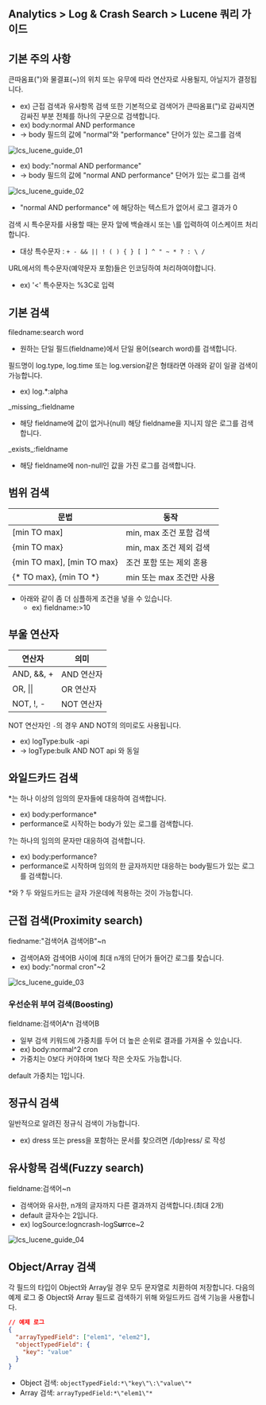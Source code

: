 ## Analytics > Log & Crash Search > Lucene 쿼리 가이드

## 기본 주의 사항

큰따옴표(")와 물결표(~)의 위치 또는 유무에 따라 연산자로 사용될지, 아닐지가 결정됩니다.
* ex) 근접 검색과 유사항목 검색
  또한 기본적으로 검색어가 큰따옴표(")로 감싸지면 감싸진 부분 전체를 하나의 구문으로 검색합니다.
* ex) body:normal AND performance
* -> body 필드의 값에 "normal"와 "performance" 단어가 있는 로그를 검색

![lcs_lucene_guide_01](https://static.toastoven.net/prod_logncrash/lcs_lucene_guide_01.png)

* ex) body:"normal AND performance"
* -> body 필드의 값에 "normal AND performance" 단어가 있는 로그를 검색

![lcs_lucene_guide_02](https://static.toastoven.net/prod_logncrash/lcs_lucene_guide_02.png)
* "normal AND performance" 에 해당하는 텍스트가 없어서 로그 결과가 0

검색 시 특수문자를 사용할 때는 문자 앞에 백슬래시 또는 \를 입력하여 이스케이프 처리합니다.
* 대상 특수문자 : ```+ - && || ! ( ) { } [ ] ^ " ~ * ? : \ /```

URL에서의 특수문자(예약문자 포함)들은 인코딩하여 처리하여야합니다.
* ex) '<' 특수문자는 %3C로 입력

## 기본 검색

filedname:search word
* 원하는 단일 필드(fieldname)에서 단일 용어(search word)를 검색합니다.

필드명이 log.type, log.time 또는 log.version같은 형태라면 아래와 같이 일괄 검색이 가능합니다.
* ex) log.*:alpha

\_missing\_:fieldname
* 해당 fieldname에 값이 없거나(null) 해당 fieldname을 지니지 않은 로그를 검색합니다.

\_exists\_:fieldname
* 해당 fieldname에 non-null인 값을 가진 로그를 검색합니다.

## 범위 검색

| 문법 | 동작 |
| --- | --- |
| [min TO max] | min, max 조건 포함 검색 |
| {min TO max} | min, max 조건 제외 검색 |
| {min TO max], [min TO max} | 조건 포함 또는 제외 혼용 |
| {* TO max}, {min TO *} | min 또는 max 조건만 사용 |

* 아래와 같이 좀 더 심플하게 조건을 넣을 수 있습니다.
  * ex) fieldname:>10

## 부울 연산자

| 연산자 | 의미 |
| --- | --- |
| AND, &&, + | AND 연산자 |
| OR\, \|\| | OR 연산자 |
| NOT, !, - | NOT 연산자 |

NOT 연산자인 `-`의 경우 AND NOT의 의미로도 사용됩니다.
* ex) logType:bulk -api
* -> logType:bulk AND NOT api 와 동일

## 와일드카드 검색

*는 하나 이상의 임의의 문자들에 대응하여 검색합니다.
* ex) body:performance\*
* performance로 시작하는 body가 있는 로그를 검색합니다.

?는 하나의 임의의 문자만 대응하여 검색합니다.
* ex) body:performance?
* performance로 시작하며 임의의 한 글자까지만 대응하는 body필드가 있는 로그를 검색합니다.

*와 ? 두 와일드카드는 글자 가운데에 적용하는 것이 가능합니다.

## 근접 검색(Proximity search)

fiedname:"검색어A 검색어B"~n
* 검색어A와 검색어B 사이에 최대 n개의 단어가 들어간 로그를 찾습니다.
* ex) body:"normal cron"~2

![lcs_lucene_guide_03](https://static.toastoven.net/prod_logncrash/lcs_lucene_guide_03.png)

### 우선순위 부여 검색(Boosting)

fieldname:검색어A^n 검색어B
* 일부 검색 키워드에 가중치를 두어 더 높은 순위로 결과를 가져올 수 있습니다.
* ex) body:normal^2 cron
* 가중치는 0보다 커야하며 1보다 작은 숫자도 가능합니다.

default 가중치는 1입니다.

## 정규식 검색

일반적으로 알려진 정규식 검색이 가능합니다.
* ex) dress 또는 press을 포함하는 문서를 찾으려면 /[dp]ress/ 로 작성

## 유사항목 검색(Fuzzy search)

fieldname:검색어~n
* 검색어와 유사한, n개의 글자까지 다른 결과까지 검색합니다.(최대 2개)
* default 글자수는 2입니다.
* ex) logSource:logncrash-logS**ur**rce~2

![lcs_lucene_guide_04](https://static.toastoven.net/prod_logncrash/lcs_lucene_guide_04.png)

## Object/Array 검색

각 필드의 타입이 Object와 Array일 경우 모두 문자열로 치환하여 저장합니다.
다음의 예제 로그 중 Object와 Array 필드로 검색하기 위해 와일드카드 검색 기능을 사용합니다.

```json
// 예제 로그
{
  "arrayTypedField": ["elem1", "elem2"],
  "objectTypedField": {
    "key": "value"
  }
}
```
* Object 검색: `objectTypedField:*\"key\"\:\"value\"*`
* Array 검색: `arrayTypedField:*\"elem1\"*`
